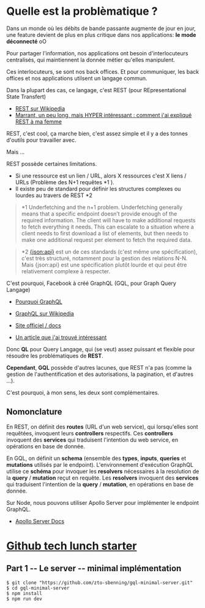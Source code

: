 # Quelle est la problèmatique ?

Dans un monde où les débits de bande passante augmente de jour en jour, une feature devient de plus en plus critique dans nos applications: **le mode déconnecté** oO

Pour partager l'information, nos applications ont besoin d'interlocuteurs centralisés, qui maintiennent la donnée métier qu'elles manipulent.

Ces interlocuteurs, se sont nos back offices. Et pour communiquer, les back offices et nos applications utilsent un langage commun.

Dans la plupart des cas, ce langage, c'est REST (pour REpresentational State Transfert)
- [REST sur Wikipedia](https://fr.wikipedia.org/wiki/Representational_state_transfer) 
- [Marrant, un peu long, mais HYPER intéressant : comment j'ai expliqué REST à ma femme](http://www.pompage.net/traduction/comment-j-ai-explique-rest-a-ma-femme)

REST, c'est cool, ça marche bien, c'est assez simple et il y a des tonnes d'outils pour travailler avec.

Mais ...

REST possède certaines limitations.

- Si une ressource est un lien / URL, alors X ressources c'est X liens / URLs (Problème des N+1 requêtes *1 ). 
- Il existe peu de standard pour définir les structures complexes ou lourdes au travers de REST *2

> \*1 Underfetching and the n+1 problem. 
Underfetching generally means that a specific endpoint doesn’t provide enough of the required information. The client will have to make additional requests to fetch everything it needs. This can escalate to a situation where a client needs to first download a list of elements, but then needs to make one additional request per element to fetch the required data.

> \*2 [{json:api}](https://jsonapi.org/) est un de ces standards (c'est même une spécification), c'est très structuré, notamment pour la gestion des relations N-N.
Mais {json:api} est une spécification plutôt lourde et qui peut être relativement complexe à respecter.

C'est pourquoi, Facebook à créé GraphQL (GQL, pour Graph Query Langage)

- [Pourquoi GraphQL](https://www.adaltas.com/fr/2018/11/27/avantages-graphql-alternative-rest)

- [GraphQL sur Wikipedia](https://fr.wikipedia.org/wiki/GraphQL)
- [Site officiel / docs](https://graphql.org/)
- [Un article que j'ai trouvé intéressant](https://www.bluedrop.fr/content/graphql-complement-rest-drupal)

Donc **QL** pour Query Langage, qui (se veut) assez puissant et flexible pour résoudre les problématiques de **REST**.

**Cependant**, **GQL** possède d'autres lacunes, que REST n'a pas (comme la gestion de l'authentification et des autorisations, la pagination, et d'autres ...).

C'est pourquoi, à mon sens, les deux sont complémentaires.

## Nomonclature

En REST, on définit des **routes** (URL d'un web service), qui lorsqu'elles sont requêtées, invoquent leurs **controllers** respectifs.
Ces **controllers** invoquent des **services** qui traduisent l'intention du web service, en opérations en base de donnée. 

En GQL, on définit un **schema** (ensemble des **types**, **inputs**, **queries** et **mutations** utilisés par le endpoint). L'environnement d'exécution GraphQL utilise ce **schéma** pour invoquer les **resolvers** nécessaires à la resolution de la **query** / **mutation** reçut en requête. Les **resolvers** invoquent des **services** qui traduisent l'intention de la **query** / **mutation**, en opérations en base de donnée. 

Sur Node, nous pouvons utiliser Apollo Server pour implémenter le endpoint GraphQL.

- [Apollo Server Docs](https://www.apollographql.com/docs/apollo-server/)

# [Github tech lunch starter](https://github.com/zto-sbenning/gql-minimal-server)

## Part 1 -- Le server -- minimal implémentation

	$ git clone "https://github.com/zto-sbenning/gql-minimal-server.git"
	$ cd gql-minimal-server
	$ npm install
	$ npm run dev



